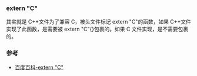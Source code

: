 ### extern "C"

其实就是 C++文件为了兼容 C，被头文件标记 extern "C"的函数，如果 C++文件实现了此函数，是需要被 extern "C"{}包裹的。如果 C 文件实现，是不需要包裹的。

### 参考

- [百度百科-extern "C"](https://baike.baidu.com/item/extern%20%22C%22/15267013?fr=ge_ala)
